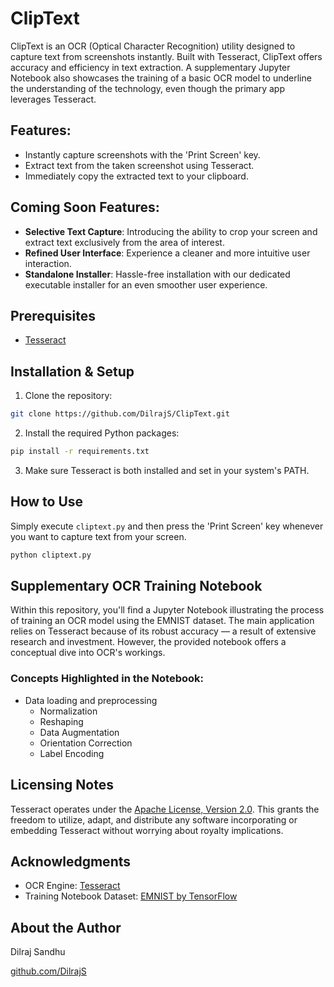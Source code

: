 # ClipText

ClipText is an OCR (Optical Character Recognition) utility designed to capture text from screenshots instantly. Built with Tesseract, ClipText offers accuracy and efficiency in text extraction. A supplementary Jupyter Notebook also showcases the training of a basic OCR model to underline the understanding of the technology, even though the primary app leverages Tesseract.

## Features:

- Instantly capture screenshots with the 'Print Screen' key.
- Extract text from the taken screenshot using Tesseract.
- Immediately copy the extracted text to your clipboard.

## Coming Soon Features:

- **Selective Text Capture**: Introducing the ability to crop your screen and extract text exclusively from the area of interest.
- **Refined User Interface**: Experience a cleaner and more intuitive user interaction.
- **Standalone Installer**: Hassle-free installation with our dedicated executable installer for an even smoother user experience.

## Prerequisites

- [Tesseract](https://github.com/tesseract-ocr/tesseract)

## Installation & Setup

1. Clone the repository:

```bash
git clone https://github.com/DilrajS/ClipText.git
```

2. Install the required Python packages:

```bash
pip install -r requirements.txt
```

3. Make sure Tesseract is both installed and set in your system's PATH.

## How to Use

Simply execute `cliptext.py` and then press the 'Print Screen' key whenever you want to capture text from your screen.

```bash
python cliptext.py
```

## Supplementary OCR Training Notebook

Within this repository, you'll find a Jupyter Notebook illustrating the process of training an OCR model using the EMNIST dataset. The main application relies on Tesseract because of its robust accuracy — a result of extensive research and investment. However, the provided notebook offers a conceptual dive into OCR's workings.

### Concepts Highlighted in the Notebook:

- Data loading and preprocessing
  - Normalization
  - Reshaping
  - Data Augmentation
  - Orientation Correction
  - Label Encoding

## Licensing Notes

Tesseract operates under the [Apache License, Version 2.0](https://www.apache.org/licenses/LICENSE-2.0). This grants the freedom to utilize, adapt, and distribute any software incorporating or embedding Tesseract without worrying about royalty implications.

## Acknowledgments

- OCR Engine: [Tesseract](https://github.com/tesseract-ocr/tesseract)
- Training Notebook Dataset: [EMNIST by TensorFlow](https://www.tensorflow.org/datasets/catalog/emnist)

## About the Author

Dilraj Sandhu

[github.com/DilrajS](https://github.com/DilrajS)
